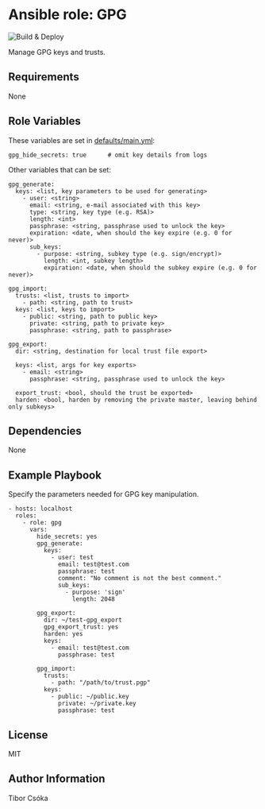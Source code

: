 Ansible role: GPG
=========

![Build & Deploy](https://github.com/Provizanta/ansible-role-gpg/workflows/molecule/badge.svg?branch=master)

Manage GPG keys and trusts.

Requirements
------------

None

Role Variables
--------------

These variables are set in [defaults/main.yml](./defaults/main.yml):

    gpg_hide_secrets: true      # omit key details from logs

Other variables that can be set:

    gpg_generate:
      keys: <list, key parameters to be used for generating>
        - user: <string>
          email: <string, e-mail associated with this key>
          type: <string, key type (e.g. RSA)>
          length: <int>
          passphrase: <string, passphrase used to unlock the key>
          expiration: <date, when should the key expire (e.g. 0 for never)>
          sub_keys:
            - purpose: <string, subkey type (e.g. sign/encrypt)>
              length: <int, subkey length>
              expiration: <date, when should the subkey expire (e.g. 0 for never)>

    gpg_import:
      trusts: <list, trusts to import>
        - path: <string, path to trust>
      keys: <list, keys to import>
        - public: <string, path to public key>
          private: <string, path to private key>
          passphrase: <string, path to passphrase>

    gpg_export:
      dir: <string, destination for local trust file export>

      keys: <list, args for key exports>
        - email: <string>
          passphrase: <string, passphrase used to unlock the key>

      export_trust: <bool, should the trust be exported>
      harden: <bool, harden by removing the private master, leaving behind only subkeys>


Dependencies
------------

None

Example Playbook
----------------

Specify the parameters needed for GPG key manipulation.

    - hosts: localhost
      roles:
        - role: gpg
          vars:
            hide_secrets: yes
            gpg_generate:
              keys:
                - user: test
                  email: test@test.com
                  passphrase: test
                  comment: "No comment is not the best comment."
                  sub_keys:
                    - purpose: 'sign'
                      length: 2048

            gpg_export:
              dir: ~/test-gpg_export
              gpg_export_trust: yes
              harden: yes
              keys:
                - email: test@test.com
                  passphrase: test

            gpg_import:
              trusts:
                - path: "/path/to/trust.pgp"
              keys:
                - public: ~/public.key
                  private: ~/private.key
                  passphrase: test


License
-------

MIT

Author Information
------------------

Tibor Csóka
